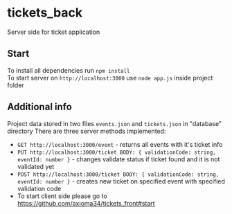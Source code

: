 # tickets_back    
Server side for ticket application
## Start
To install all dependencies run ```npm install```   
To start server on ```http://localhost:3000``` use ```node app.js``` inside project folder
## Additional info
Project data stored in two files ```events.json``` and ```tickets.json``` in "database" directory
There are three server methods implemented:
* ```GET http://localhost:3000/event``` - returns all events with it's ticket info
* ```PUT http://localhost:3000/ticket BODY: { validationCode: string, eventId: number }``` - changes validate status if ticket found and it is not validated yet
* ```POST http://localhost:3000/ticket BODY: { validationCode: string, eventId: number }``` - creates new ticket on specified event with specified validation code
* To start client side please go to https://github.com/axioma34/tickets_front#start
